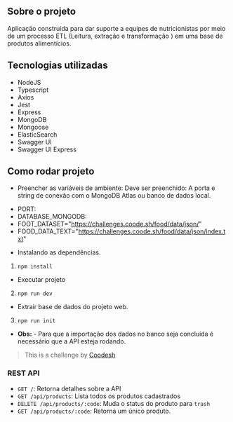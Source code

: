 
## Sobre o projeto

Aplicação construída para dar suporte a equipes de nutricionistas por meio de um processo ETL (Leitura, extração e transformação ) em uma base de produtos alimentícios.

## Tecnologias utilizadas

- NodeJS
- Typescript
- Axios
- Jest
- Express
- MongoDB
- Mongoose
- ElasticSearch
- Swagger UI
- Swagger UI Express

## Como rodar projeto
* Preencher as variáveis de ambiente:
Deve ser preenchido:
A porta e string de conexão com o MongoDB Atlas ou banco de dados local.

- PORT: 
- DATABASE_MONGODB: 
- FOOT_DATASET="https://challenges.coode.sh/food/data/json/"
- FOOD_DATA_TEXT="https://challenges.coode.sh/food/data/json/index.txt"

* Instalando as dependências.
1. ``` npm install ```

* Executar projeto
2. ```npm run dev```

* Extrair base de dados do projeto web.
3. ``` npm run init ```
- **Obs:** - Para que a importação dos dados no banco seja concluída é necessário que a API esteja rodando.


>  This is a challenge by [Coodesh](https://coodesh.com/)

### REST API

 - `GET /`: Retorna detalhes sobre a API
 - `GET /api/products`: Lista todos os produtos cadastrados
 - `DELETE /api/products/:code`: Muda o status do produto para `trash`
 - `GET /api/products/:code`: Retorna um único produto.
